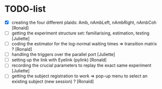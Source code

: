 # TODO-list

- [X] creating the four different plaids: Amb, nAmbLeft, nAmbRight, nAmbCoh [Ronald]
- [ ] getting the experiment structure set: familiarising, estimation, testing [Juliette]
- [ ] coding the estimator for the log-normal waiting times => transition matrix ? [Ronald]
- [ ] handling the triggers over the parallel port [Juliette]
- [ ] setting up the link with Eyelink (pylink) [Ronald]
- [ ] recording the crucial parameters to replay the exact same experiment [Juliette]
- [ ] getting the subject registration to work => pop-up menu to select an existing subject (new session) ? [Ronald]
